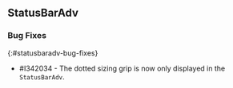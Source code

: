 ## StatusBarAdv

### Bug Fixes
{:#statusbaradv-bug-fixes}

* \#I342034 - The dotted sizing grip is now only displayed in the `StatusBarAdv`.
